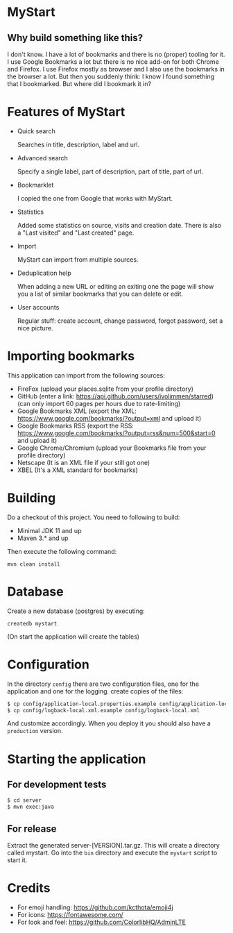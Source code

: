 # MyStart

## Why build something like this?

I don't know. I have a lot of bookmarks and there is no (proper) tooling for it. I use Google Bookmarks a lot
but there is no nice add-on for both Chrome and Firefox. I use Firefox mostly as browser and I also use the
bookmarks in the browser a lot. But then you suddenly think: I know I found something that I bookmarked. But
where did I bookmark it in?

# Features of MyStart

 * Quick search

    Searches in title, description, label and url.

 * Advanced search

    Specify a single label, part of description, part of title, part of url.

 * Bookmarklet

    I copied the one from Google that works with MyStart.

 * Statistics

    Added some statistics on source, visits and creation date. There is also a "Last visited" and "Last created" page.

 * Import

    MyStart can import from multiple sources.

 * Deduplication help

   When adding a new URL or editing an exiting one the page will show you a list of similar bookmarks that you can delete or edit.

 * User accounts

   Regular stuff: create account, change password, forgot password, set a nice picture.

# Importing bookmarks

This application can import from the following sources:

 * FireFox (upload your places.sqlite from your profile directory)
 * GitHub (enter a link: https://api.github.com/users/ivolimmen/starred) (can only import 60 pages per hours due to rate-limiting)
 * Google Bookmarks XML (export the XML: https://www.google.com/bookmarks/?output=xml and upload it)
 * Google Bookmarks RSS (export the RSS: https://www.google.com/bookmarks/?output=rss&num=500&start=0 and upload it)
 * Google Chrome/Chromium (upload your Bookmarks file from your profile directory)
 * Netscape (It is an XML file if your still got one)
 * XBEL (It's a XML standard for bookmarks)

# Building

Do a checkout of this project. You need to following to build:

* Minimal JDK 11 and up
* Maven 3.* and up

Then execute the following command:

    mvn clean install

# Database

Create a new database (postgres) by executing:

    createdb mystart    

(On start the application will create the tables)

# Configuration

In the directory `config` there are two configuration files, one for the application and one for the logging.
create copies of the files:

```sh
$ cp config/application-local.properties.example config/application-local.properties
$ cp config/logback-local.xml.example config/logback-local.xml
```
And customize accordingly. When you deploy it you should also have a `production` version.

# Starting the application

## For development tests

```sh
$ cd server
$ mvn exec:java
```

## For release

Extract the generated server-[VERSION].tar.gz. This will create a directory called mystart.
Go into the `bin` directory and execute the `mystart` script to start it.

# Credits

* For emoji handling: https://github.com/kcthota/emoji4j
* For icons: https://fontawesome.com/
* For look and feel: https://github.com/ColorlibHQ/AdminLTE